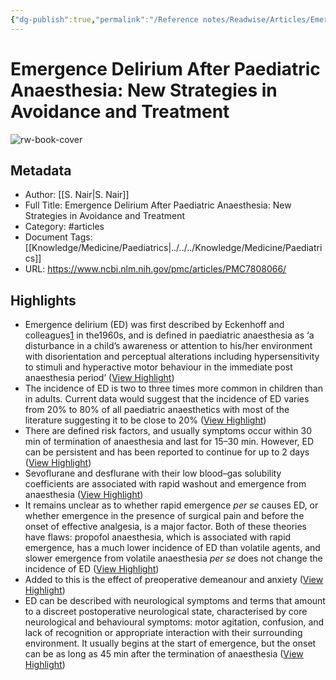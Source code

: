 ```yaml
---
{"dg-publish":true,"permalink":"/Reference notes/Readwise/Articles/Emergence Delirium After Paediatric Anaesthesia New Strategies in Avoidance and Treatment/"}
---
```


# Emergence Delirium After Paediatric Anaesthesia: New Strategies in Avoidance and Treatment

![rw-book-cover](https://www.ncbi.nlm.nih.gov/corehtml/pmc/pmcgifs/pmc-graphic-share.png?_=0)

## Metadata
- Author: [[S. Nair\|S. Nair]]
- Full Title: Emergence Delirium After Paediatric Anaesthesia: New Strategies in Avoidance and Treatment
- Category: #articles
- Document Tags: [[Knowledge/Medicine/Paediatrics\|../../../Knowledge/Medicine/Paediatrics]] 
- URL: https://www.ncbi.nlm.nih.gov/pmc/articles/PMC7808066/

## Highlights
- Emergence delirium (ED) was first described by Eckenhoff and colleagues[1](https://www.ncbi.nlm.nih.gov/pmc/articles/PMC7808066/#bib1) in the1960s, and is defined in paediatric anaesthesia as ‘a disturbance in a child’s awareness or attention to his/her environment with disorientation and perceptual alterations including hypersensitivity to stimuli and hyperactive motor behaviour in the immediate post anaesthesia period’ ([View Highlight](https://read.readwise.io/read/01gr5p89ws2rma4ckdsk3wgq4r))
- The incidence of ED is two to three times more common in children than in adults. Current data would suggest that the incidence of ED varies from 20% to 80% of all paediatric anaesthetics with most of the literature suggesting it to be close to 20% ([View Highlight](https://read.readwise.io/read/01gr63b8as2hm1z4v6kg97cv0m))
- There are defined risk factors, and usually symptoms occur within 30 min of termination of anaesthesia and last for 15–30 min. However, ED can be persistent and has been reported to continue for up to 2 days ([View Highlight](https://read.readwise.io/read/01gr63benq48v7r5emktc9rssx))
- Sevoflurane and desflurane with their low blood–gas solubility coefficients are associated with rapid washout and emergence from anaesthesia ([View Highlight](https://read.readwise.io/read/01grk0e7w6mx3ta9kep56wwx30))
- It remains unclear as to whether rapid emergence *per se* causes ED, or whether emergence in the presence of surgical pain and before the onset of effective analgesia, is a major factor. Both of these theories have flaws: propofol anaesthesia, which is associated with rapid emergence, has a much lower incidence of ED than volatile agents, and slower emergence from volatile anaesthesia *per se* does not change the incidence of ED ([View Highlight](https://read.readwise.io/read/01grk0fp9c25z5vkyrtxthrpj4))
- Added to this is the effect of preoperative demeanour and anxiety ([View Highlight](https://read.readwise.io/read/01grkk67jzt4w9q7dmjsyjkkbz))
- ED can be described with neurological symptoms and terms that amount to a discreet postoperative neurological state, characterised by core neurological and behavioural symptoms: motor agitation, confusion, and lack of recognition or appropriate interaction with their surrounding environment. It usually begins at the start of emergence, but the onset can be as long as 45 min after the termination of anaesthesia ([View Highlight](https://read.readwise.io/read/01grkkb4s07nmparcs3y8gt129))
